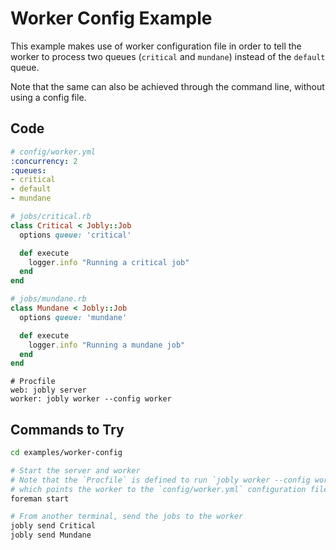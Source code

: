 # Worker Config Example

This example makes use of worker configuration file in order to tell the worker to process two queues \(`critical` and `mundane`\) instead of the `default` queue.

Note that the same can also be achieved through the command line, without using a config file.

## Code

```yaml
# config/worker.yml
:concurrency: 2
:queues:
- critical
- default
- mundane
```

```ruby
# jobs/critical.rb
class Critical < Jobly::Job
  options queue: 'critical'

  def execute
    logger.info "Running a critical job"
  end
end
```

```ruby
# jobs/mundane.rb
class Mundane < Jobly::Job
  options queue: 'mundane'

  def execute
    logger.info "Running a mundane job"
  end
end
```

```text
# Procfile
web: jobly server
worker: jobly worker --config worker
```


## Commands to Try

```bash
cd examples/worker-config

# Start the server and worker
# Note that the `Procfile` is defined to run `jobly worker --config worker`
# which points the worker to the `config/worker.yml` configuration file
foreman start

# From another terminal, send the jobs to the worker
jobly send Critical
jobly send Mundane
```

